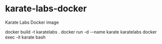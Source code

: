 # karate-labs-docker
Karate Labs Docker image


docker build -t karatelabs .
docker run -d --name karate karatelabs
docker exec -it karate bash
